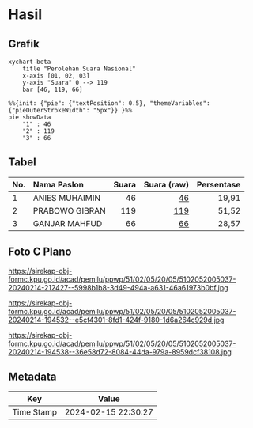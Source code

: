 # Hasil

## Grafik

```mermaid
xychart-beta
    title "Perolehan Suara Nasional"
    x-axis [01, 02, 03]
    y-axis "Suara" 0 --> 119
    bar [46, 119, 66]
```

```mermaid
%%{init: {"pie": {"textPosition": 0.5}, "themeVariables": {"pieOuterStrokeWidth": "5px"}} }%%
pie showData
    "1" : 46
    "2" : 119
    "3" : 66
```

## Tabel

| No. | Nama Paslon    | Suara | Suara (raw) | Persentase |
|:--- |:-------------- | -----:| -----------:| ----------:|
| 1   | ANIES MUHAIMIN | 46    | [46][p-1]   | 19,91      |
| 2   | PRABOWO GIBRAN | 119   | [119][p-2]  | 51,52      |
| 3   | GANJAR MAHFUD  | 66    | [66][p-3]   | 28,57      |


[p-1]: https://github.com/gigit-pemilu/pemilu-2024/blob/main/pilpres/hitung-suara/sub/51-bali/sub/02-tabanan/sub/05-tabanan/sub/2005-dauh-peken/sub/037-tps/sub/paslon-1.txt
[p-2]: https://github.com/gigit-pemilu/pemilu-2024/blob/main/pilpres/hitung-suara/sub/51-bali/sub/02-tabanan/sub/05-tabanan/sub/2005-dauh-peken/sub/037-tps/sub/paslon-2.txt
[p-3]: https://github.com/gigit-pemilu/pemilu-2024/blob/main/pilpres/hitung-suara/sub/51-bali/sub/02-tabanan/sub/05-tabanan/sub/2005-dauh-peken/sub/037-tps/sub/paslon-3.txt

## Foto C Plano

https://sirekap-obj-formc.kpu.go.id/acad/pemilu/ppwp/51/02/05/20/05/5102052005037-20240214-212427--5998b1b8-3d49-494a-a631-46a61973b0bf.jpg

https://sirekap-obj-formc.kpu.go.id/acad/pemilu/ppwp/51/02/05/20/05/5102052005037-20240214-194532--e5cf4301-8fd1-424f-9180-1d6a264c929d.jpg

https://sirekap-obj-formc.kpu.go.id/acad/pemilu/ppwp/51/02/05/20/05/5102052005037-20240214-194538--36e58d72-8084-44da-979a-8959dcf38108.jpg


## Metadata

| Key        | Value               |
| ---------- | ------------------- |
| Time Stamp | 2024-02-15 22:30:27 |



